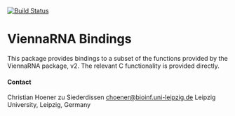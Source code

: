 [![Build Status](https://travis-ci.org/choener/ViennaRNA-bindings.svg?branch=master)](https://travis-ci.org/choener/ViennaRNA-bindings)

# ViennaRNA Bindings

This package provides bindings to a subset of the functions provided by the
ViennaRNA package, v2. The relevant C functionality is provided directly.



#### Contact

Christian Hoener zu Siederdissen
choener@bioinf.uni-leipzig.de
Leipzig University, Leipzig, Germany

